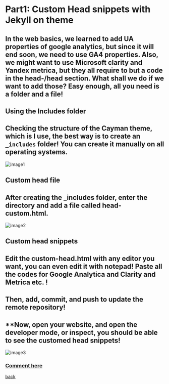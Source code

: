 # Part1: Custom Head snippets with Jekyll on  theme
## In the web basics, we learned to add UA properties of google analytics, but since it will end soon, we need to use GA4 properties. Also, we might want to use Microsoft clarity and Yandex metrica, but they all require to but a code in the head-/head section. What shall we do if we want to add those? Easy enough, all you need is a folder and a file!
## **Using the Includes folder**
## Checking the structure of the Cayman theme, which is I use, the best way is to create an <code>_includes</code> folder! You can create it manually on all operating systems.
![image1](https://qqiumax.github.io/blog/advanced-custom-head-jekyll/1.png)
## **Custom head file**
## After creating the _includes folder, enter the directory and add a file called head-custom.html. 
![image2](https://qqiumax.github.io/blog/advanced-custom-head-jekyll/2.png)
## **Custom head snippets**
## Edit the custom-head.html with any editor you want, you can even edit it with notepad! Paste all the codes for Google Analytica and Clarity and Metrica etc. ! 
## Then, add, commit, and push to update the remote repository!
## **Now, open your website, and open the developer mode, or inspect, you should be able to see the customed head snippets!
![image3](https://qqiumax.github.io/blog/advanced-custom-head-jekyll/3.png)
### **[Comment here](https://qqiumax.github.io/comment/)**
[back](https://qqiumax.github.io/blog/)
